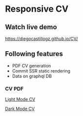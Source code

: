 # Responsive CV

## Watch live demo

https://diegocastillogz.github.io/CV/

## Following features

- PDF CV generation
- Commit SSR static rendering
- Data on graphql DB

### CV PDF

[Light Mode CV](/src/files/DiegoCastilloCV.pdf)

[Dark Mode CV](/src/files/DiegoCastilloCVDM.pdf)
